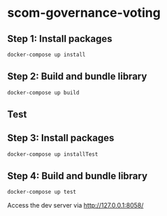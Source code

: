# scom-governance-voting

## Step 1: Install packages
```sh
docker-compose up install
```
## Step 2: Build and bundle library
```sh
docker-compose up build
```

## Test
## Step 3: Install packages
```sh
docker-compose up installTest
```

## Step 4: Build and bundle library
```sh
docker-compose up test
```

Access the dev server via http://127.0.0.1:8058/